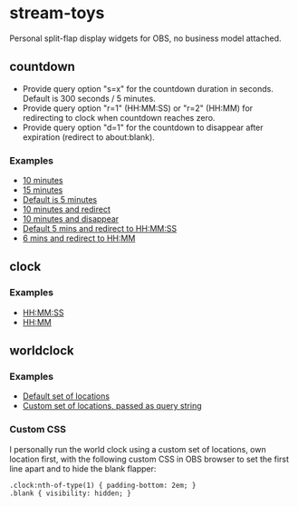 # stream-toys

Personal split-flap display widgets for OBS, no business model attached.

## countdown

* Provide query option "s=x" for the countdown duration in seconds. Default is 300 seconds / 5 minutes.
* Provide query option "r=1" (HH:MM:SS) or "r=2" (HH:MM) for redirecting to clock when countdown reaches zero.
* Provide query option "d=1" for the countdown to disappear after expiration (redirect to about:blank).

### Examples

* [10 minutes](https://mschmitt.github.io/stream-toys/countdown.html?s=600)
* [15 minutes](https://mschmitt.github.io/stream-toys/countdown.html?s=900)
* [Default is 5 minutes](https://mschmitt.github.io/stream-toys/countdown.html)
* [10 minutes and redirect](https://mschmitt.github.io/stream-toys/countdown.html?s=600&r=1)
* [10 minutes and disappear](https://mschmitt.github.io/stream-toys/countdown.html?s=600&d=1)
* [Default 5 mins and redirect to HH:MM:SS](https://mschmitt.github.io/stream-toys/countdown.html?r=1)
* [6 mins and redirect to HH:MM](https://mschmitt.github.io/stream-toys/countdown.html?s=360&r=2)

## clock

### Examples

* [HH:MM:SS](https://mschmitt.github.io/stream-toys/clock-seconds.html)
* [HH:MM](https://mschmitt.github.io/stream-toys/clock-minutes.html)

## worldclock

### Examples
* [Default set of locations](https://mschmitt.github.io/stream-toys/clock-world.html)
* [Custom set of locations, passed as query string](https://mschmitt.github.io/stream-toys/clock-world.html?FRA=Europe/Berlin&NYC=America/New_York&MEL=Australia/Melbourne)

### Custom CSS

I personally run the world clock using a custom set of locations, own location first, with the following custom CSS in OBS browser to set the first line apart and to hide the blank flapper:

```
.clock:nth-of-type(1) { padding-bottom: 2em; }
.blank { visibility: hidden; }
```
